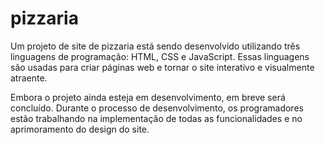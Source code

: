 # pizzaria
 
Um projeto de site de pizzaria está sendo desenvolvido utilizando três linguagens de programação: HTML, CSS e JavaScript. Essas linguagens são usadas para criar páginas web e tornar o site interativo e visualmente atraente.

Embora o projeto ainda esteja em desenvolvimento, em breve será concluído. Durante o processo de desenvolvimento, os programadores estão trabalhando na implementação de todas as funcionalidades e no aprimoramento do design do site.



